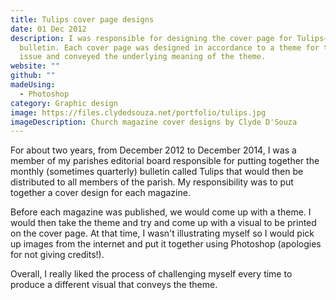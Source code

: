 ```yaml
---
title: Tulips cover page designs
date: 01 Dec 2012
description: I was responsible for designing the cover page for Tulips—a church
  bulletin. Each cover page was designed in accordance to a theme for that particular
  issue and conveyed the underlying meaning of the theme.
website: ""
github: ""
madeUsing:
  - Photoshop
category: Graphic design
image: https://files.clydedsouza.net/portfolio/tulips.jpg
imageDescription: Church magazine cover designs by Clyde D'Souza
---
```


For about two years, from December 2012 to December 2014, I was a member of my parishes editorial board responsible for putting together the monthly (sometimes quarterly) bulletin called Tulips that would then be distributed to all members of the parish. My responsibility was to put together a cover design for each magazine.

Before each magazine was published, we would come up with a theme. I would then take the theme and try and come up with a visual to be printed on the cover page. At that time, I wasn't illustrating myself so I would pick up images from the internet and put it together using Photoshop (apologies for not giving credits!).

Overall, I really liked the process of challenging myself every time to produce a different visual that conveys the theme.
